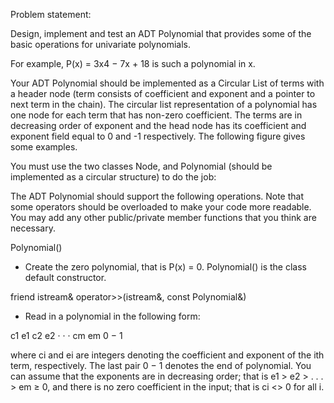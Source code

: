 Problem statement:

Design, implement and test an ADT Polynomial that provides some of the basic operations for univariate polynomials.

For example, P(x) = 3x4 − 7x + 18 is such a polynomial in x.

Your ADT Polynomial should be implemented as a Circular List of terms with a header node (term consists of coefficient and exponent and a pointer to next term in the chain). The circular list representation of a polynomial has one node for each term that has non-zero coefficient. The terms are in decreasing order of exponent and the head node has its coefficient and exponent field equal to 0 and -1 respectively. The following figure gives some examples.

 

You must use the two classes Node, and Polynomial  (should be implemented as a circular structure)  to do the job:

The ADT Polynomial should support the following operations. Note that some operators should be overloaded to make your code more readable. You may add any other public/private member functions that you think are necessary.

Polynomial()

- Create the zero polynomial, that is P(x) = 0. Polynomial() is the class default constructor.

friend istream& operator>>(istream&, const Polynomial&)

- Read in a polynomial in the following form:

c1 e1 c2 e2 · · · cm em 0 − 1

where ci and ei are integers denoting the coefficient and exponent of the ith term, respectively. The last pair 0 − 1 denotes the end of polynomial. You can assume that the exponents are in decreasing order; that is e1 > e2 > . . . > em ≥ 0, and there is no zero coefficient in the input; that is ci <> 0 for all i.
